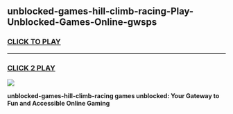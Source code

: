 
## unblocked-games-hill-climb-racing-Play-Unblocked-Games-Online-gwsps
<h3>
<a href="https://premium76.site?title=unblocked-games-hill-climb-racing&ref=25A">CLICK TO PLAY</a></h3>
<hr>

<h3>
<a href="https://premium76.site?title=unblocked-games-hill-climb-racing&ref=25A">CLICK 2 PLAY</a>
  
</h3>

<a href="https://premium76.site?title=unblocked-games-hill-climb-racing&ref=25A"><img src="https://clearcache.store/games.png"></a>


**unblocked-games-hill-climb-racing games unblocked: Your Gateway to Fun and Accessible Online Gaming**
